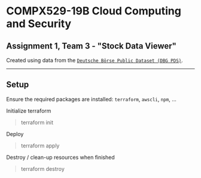 # COMPX529-19B Cloud Computing and Security
## Assignment 1, Team 3 - "Stock Data Viewer"
Created using data from the [`Deutsche Börse Public Dataset (DBG PDS)`](https://github.com/Deutsche-Boerse/dbg-pds).

--- 
## Setup
Ensure the required packages are installed: `terraform`, `awscli`, `npm`, ...

Initialize terraform
> terraform init

Deploy
> terraform apply

Destroy / clean-up resources when finished
> terraform destroy
